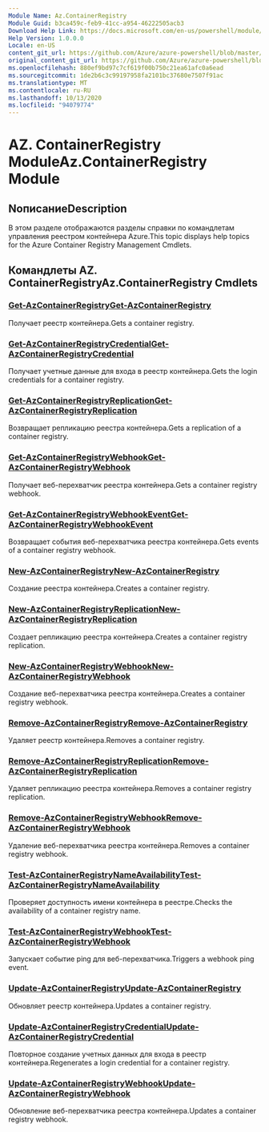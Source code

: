 ```yaml
---
Module Name: Az.ContainerRegistry
Module Guid: b3ca459c-feb9-41cc-a954-46222505acb3
Download Help Link: https://docs.microsoft.com/en-us/powershell/module/az.containerregistry
Help Version: 1.0.0.0
Locale: en-US
content_git_url: https://github.com/Azure/azure-powershell/blob/master/src/ContainerRegistry/ContainerRegistry/help/Az.ContainerRegistry.md
original_content_git_url: https://github.com/Azure/azure-powershell/blob/master/src/ContainerRegistry/ContainerRegistry/help/Az.ContainerRegistry.md
ms.openlocfilehash: 880ef9bd97c7cf619f00b750c21ea61afc0a6ead
ms.sourcegitcommit: 1de2b6c3c99197958fa2101bc37680e7507f91ac
ms.translationtype: MT
ms.contentlocale: ru-RU
ms.lasthandoff: 10/13/2020
ms.locfileid: "94079774"
---
```

# <span data-ttu-id="c8055-101">AZ. ContainerRegistry Module</span><span class="sxs-lookup"><span data-stu-id="c8055-101">Az.ContainerRegistry Module</span></span>
## <span data-ttu-id="c8055-102">Nописание</span><span class="sxs-lookup"><span data-stu-id="c8055-102">Description</span></span>
<span data-ttu-id="c8055-103">В этом разделе отображаются разделы справки по командлетам управления реестром контейнера Azure.</span><span class="sxs-lookup"><span data-stu-id="c8055-103">This topic displays help topics for the Azure Container Registry Management Cmdlets.</span></span>

## <span data-ttu-id="c8055-104">Командлеты AZ. ContainerRegistry</span><span class="sxs-lookup"><span data-stu-id="c8055-104">Az.ContainerRegistry Cmdlets</span></span>
### [<span data-ttu-id="c8055-105">Get-AzContainerRegistry</span><span class="sxs-lookup"><span data-stu-id="c8055-105">Get-AzContainerRegistry</span></span>](Get-AzContainerRegistry.md)
<span data-ttu-id="c8055-106">Получает реестр контейнера.</span><span class="sxs-lookup"><span data-stu-id="c8055-106">Gets a container registry.</span></span>

### [<span data-ttu-id="c8055-107">Get-AzContainerRegistryCredential</span><span class="sxs-lookup"><span data-stu-id="c8055-107">Get-AzContainerRegistryCredential</span></span>](Get-AzContainerRegistryCredential.md)
<span data-ttu-id="c8055-108">Получает учетные данные для входа в реестр контейнера.</span><span class="sxs-lookup"><span data-stu-id="c8055-108">Gets the login credentials for a container registry.</span></span>

### [<span data-ttu-id="c8055-109">Get-AzContainerRegistryReplication</span><span class="sxs-lookup"><span data-stu-id="c8055-109">Get-AzContainerRegistryReplication</span></span>](Get-AzContainerRegistryReplication.md)
<span data-ttu-id="c8055-110">Возвращает репликацию реестра контейнера.</span><span class="sxs-lookup"><span data-stu-id="c8055-110">Gets a replication of a container registry.</span></span>

### [<span data-ttu-id="c8055-111">Get-AzContainerRegistryWebhook</span><span class="sxs-lookup"><span data-stu-id="c8055-111">Get-AzContainerRegistryWebhook</span></span>](Get-AzContainerRegistryWebhook.md)
<span data-ttu-id="c8055-112">Получает веб-перехватчик реестра контейнера.</span><span class="sxs-lookup"><span data-stu-id="c8055-112">Gets a container registry webhook.</span></span>

### [<span data-ttu-id="c8055-113">Get-AzContainerRegistryWebhookEvent</span><span class="sxs-lookup"><span data-stu-id="c8055-113">Get-AzContainerRegistryWebhookEvent</span></span>](Get-AzContainerRegistryWebhookEvent.md)
<span data-ttu-id="c8055-114">Возвращает события веб-перехватчика реестра контейнера.</span><span class="sxs-lookup"><span data-stu-id="c8055-114">Gets events of a container registry webhook.</span></span>

### [<span data-ttu-id="c8055-115">New-AzContainerRegistry</span><span class="sxs-lookup"><span data-stu-id="c8055-115">New-AzContainerRegistry</span></span>](New-AzContainerRegistry.md)
<span data-ttu-id="c8055-116">Создание реестра контейнера.</span><span class="sxs-lookup"><span data-stu-id="c8055-116">Creates a container registry.</span></span>

### [<span data-ttu-id="c8055-117">New-AzContainerRegistryReplication</span><span class="sxs-lookup"><span data-stu-id="c8055-117">New-AzContainerRegistryReplication</span></span>](New-AzContainerRegistryReplication.md)
<span data-ttu-id="c8055-118">Создает репликацию реестра контейнера.</span><span class="sxs-lookup"><span data-stu-id="c8055-118">Creates a container registry replication.</span></span>

### [<span data-ttu-id="c8055-119">New-AzContainerRegistryWebhook</span><span class="sxs-lookup"><span data-stu-id="c8055-119">New-AzContainerRegistryWebhook</span></span>](New-AzContainerRegistryWebhook.md)
<span data-ttu-id="c8055-120">Создание веб-перехватчика реестра контейнера.</span><span class="sxs-lookup"><span data-stu-id="c8055-120">Creates a container registry webhook.</span></span>

### [<span data-ttu-id="c8055-121">Remove-AzContainerRegistry</span><span class="sxs-lookup"><span data-stu-id="c8055-121">Remove-AzContainerRegistry</span></span>](Remove-AzContainerRegistry.md)
<span data-ttu-id="c8055-122">Удаляет реестр контейнера.</span><span class="sxs-lookup"><span data-stu-id="c8055-122">Removes a container registry.</span></span>

### [<span data-ttu-id="c8055-123">Remove-AzContainerRegistryReplication</span><span class="sxs-lookup"><span data-stu-id="c8055-123">Remove-AzContainerRegistryReplication</span></span>](Remove-AzContainerRegistryReplication.md)
<span data-ttu-id="c8055-124">Удаляет репликацию реестра контейнера.</span><span class="sxs-lookup"><span data-stu-id="c8055-124">Removes a container registry replication.</span></span>

### [<span data-ttu-id="c8055-125">Remove-AzContainerRegistryWebhook</span><span class="sxs-lookup"><span data-stu-id="c8055-125">Remove-AzContainerRegistryWebhook</span></span>](Remove-AzContainerRegistryWebhook.md)
<span data-ttu-id="c8055-126">Удаление веб-перехватчика реестра контейнера.</span><span class="sxs-lookup"><span data-stu-id="c8055-126">Removes a container registry webhook.</span></span>

### [<span data-ttu-id="c8055-127">Test-AzContainerRegistryNameAvailability</span><span class="sxs-lookup"><span data-stu-id="c8055-127">Test-AzContainerRegistryNameAvailability</span></span>](Test-AzContainerRegistryNameAvailability.md)
<span data-ttu-id="c8055-128">Проверяет доступность имени контейнера в реестре.</span><span class="sxs-lookup"><span data-stu-id="c8055-128">Checks the availability of a container registry name.</span></span>

### [<span data-ttu-id="c8055-129">Test-AzContainerRegistryWebhook</span><span class="sxs-lookup"><span data-stu-id="c8055-129">Test-AzContainerRegistryWebhook</span></span>](Test-AzContainerRegistryWebhook.md)
<span data-ttu-id="c8055-130">Запускает событие ping для веб-перехватчика.</span><span class="sxs-lookup"><span data-stu-id="c8055-130">Triggers a webhook ping event.</span></span>

### [<span data-ttu-id="c8055-131">Update-AzContainerRegistry</span><span class="sxs-lookup"><span data-stu-id="c8055-131">Update-AzContainerRegistry</span></span>](Update-AzContainerRegistry.md)
<span data-ttu-id="c8055-132">Обновляет реестр контейнера.</span><span class="sxs-lookup"><span data-stu-id="c8055-132">Updates a container registry.</span></span>

### [<span data-ttu-id="c8055-133">Update-AzContainerRegistryCredential</span><span class="sxs-lookup"><span data-stu-id="c8055-133">Update-AzContainerRegistryCredential</span></span>](Update-AzContainerRegistryCredential.md)
<span data-ttu-id="c8055-134">Повторное создание учетных данных для входа в реестр контейнера.</span><span class="sxs-lookup"><span data-stu-id="c8055-134">Regenerates a login credential for a container registry.</span></span>

### [<span data-ttu-id="c8055-135">Update-AzContainerRegistryWebhook</span><span class="sxs-lookup"><span data-stu-id="c8055-135">Update-AzContainerRegistryWebhook</span></span>](Update-AzContainerRegistryWebhook.md)
<span data-ttu-id="c8055-136">Обновление веб-перехватчика реестра контейнера.</span><span class="sxs-lookup"><span data-stu-id="c8055-136">Updates a container registry webhook.</span></span>

